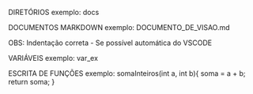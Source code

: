 DIRETÓRIOS
exemplo: docs

DOCUMENTOS MARKDOWN
exemplo: DOCUMENTO_DE_VISAO.md

OBS: Indentação correta - Se possível automática do VSCODE

VARIÁVEIS
exemplo: var_ex

ESCRITA DE FUNÇÕES
exemplo: 
somaInteiros(int a, int b){
    soma = a + b;
    return soma;
}   













